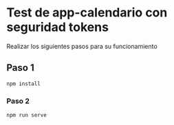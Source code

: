 # Test de app-calendario con seguridad tokens

Realizar los siguientes pasos para su funcionamiento


## Paso 1
```
npm install
```

### Paso 2
```
npm run serve
```
